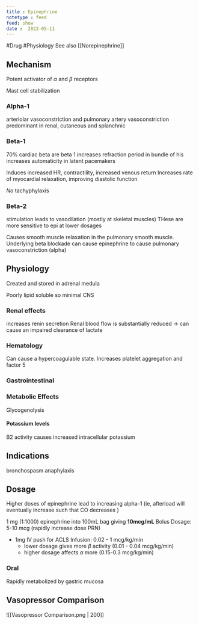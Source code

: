 ```yaml
---
title : Epinephrine
notetype : feed
feed: show
date :  2022-05-11
---
```

#Drug #Physiology 
See also [[Norepinephrine]]
## Mechanism
Potent activator of $\alpha$ and $\beta$ receptors

Mast cell stabilization

### Alpha-1
arteriolar vasoconstriction and pulmonary artery vasoconstriction
predominant in renal, cutaneous and splanchnic

### Beta-1
70% cardiac beta are beta 1
increases refraction period in bundle of his
increases automaticity in latent pacemakers

Induces increased HR, contractility, increased venous return
Increases rate of myocardial relaxation, improving diastolic function

*No* tachyphylaxis


### Beta-2
stimulation leads to vasodilation (mostly at skeletal muscles)
THese are more sensitive to epi at lower dosages

Causes smooth muscle relaxation in the pulmonary smooth muscle. Underlying beta blockade can cause epinephrine to cause pulmonary vasoconstriction (alpha)
## Physiology
Created and stored in adrenal medula

Poorly lipid soluble so minimal CNS 

### Renal effects
increases renin secretion
Renal blood flow is substantially reduced -> can cause an impaired clearance of lactate

### Hematology
Can cause a hypercoagulable state. Increases platelet aggregation and factor 5
### Gastrointestinal

### Metabolic Effects
Glycogenolysis 


#### Potassium levels
B2 activity causes increased intracellular potassium 

## Indications
bronchospasm
anaphylaxis

## Dosage
Higher doses of epinephrine lead to increasing alpha-1 (ie, afterload will eventually increase such that CO decreases )

1 mg (1:1000) epinephrine into 100mL bag giving **10mcg/mL**
Bolus Dosage: 5-10 mcg (rapidly increase dose PRN)
- 1mg IV push for ACLS
Infusion: 0.02 - 1 mcg/kg/min
	- lower dosage gives more $\beta$ activity (0.01 - 0.04 mcg/kg/min)
	- higher dosage affects $\alpha$ more (0.15-0.3 mcg/kg/min)


### Oral
Rapidly metabolized by gastric mucosa


## Vasopressor Comparison
![[Vasopressor Comparison.png | 200]]
	